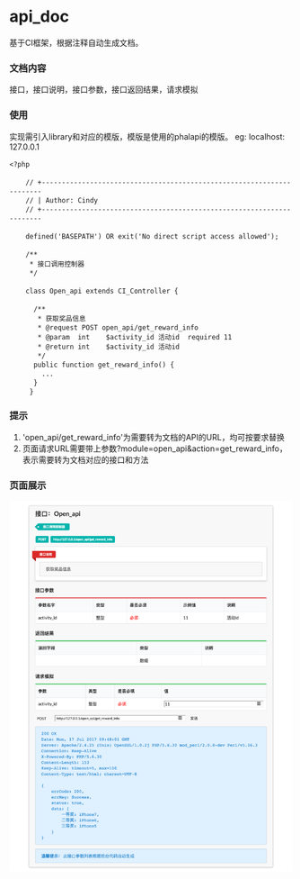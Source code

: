 # api_doc
基于CI框架，根据注释自动生成文档。

### 文档内容
接口，接口说明，接口参数，接口返回结果，请求模拟

### 使用
实现需引入library和对应的模版，模版是使用的phalapi的模版。
eg: localhost: 127.0.0.1

    <?php

        // +----------------------------------------------------------------------
        // | Author: Cindy
        // +----------------------------------------------------------------------

        defined('BASEPATH') OR exit('No direct script access allowed');

        /**
         * 接口调用控制器
         */

        class Open_api extends CI_Controller {

          /**
           * 获取奖品信息
           * @request POST open_api/get_reward_info
           * @param  int    $activity_id 活动id  required 11
           * @return int    $activity_id 活动id
           */
          public function get_reward_info() {
            ...
          }
         }

### 提示
1. 'open_api/get_reward_info'为需要转为文档的API的URL，均可按要求替换
2. 页面请求URL需要带上参数?module=open_api&action=get_reward_info，表示需要转为文档对应的接口和方法

### 页面展示

![页面展示][1]

[1]: ./api_doc.png 


